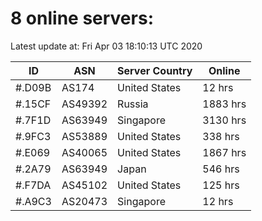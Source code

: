 # 8 online servers:

Latest update at: Fri Apr 03 18:10:13 UTC 2020

| ID | ASN | Server Country | Online |
| -- | --- | -------------- | ------ |
| #.D09B | AS174 | United States | 12 hrs |
| #.15CF | AS49392 | Russia | 1883 hrs |
| #.7F1D | AS63949 | Singapore | 3130 hrs |
| #.9FC3 | AS53889 | United States | 338 hrs |
| #.E069 | AS40065 | United States | 1867 hrs |
| #.2A79 | AS63949 | Japan | 546 hrs |
| #.F7DA | AS45102 | United States | 125 hrs |
| #.A9C3 | AS20473 | Singapore | 12 hrs |

